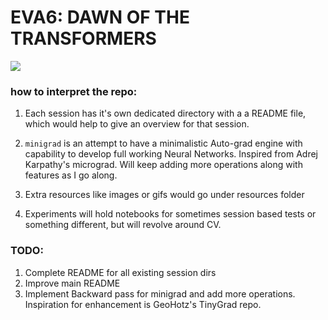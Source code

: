# EVA6: DAWN OF THE TRANSFORMERS

![](resources/2991289.png)


### how to interpret the repo:

1) Each session has it's own dedicated directory with a a README file, which would help to give an overview for that session.

2) `minigrad` is an attempt to have a minimalistic Auto-grad engine with capability to develop full working Neural Networks. Inspired from Adrej Karpathy's micrograd. Will keep adding more operations along with features as I go along.

3) Extra resources like images or gifs would go under resources folder

4) Experiments will hold notebooks for sometimes session based tests or something different, but will revolve around CV.



### TODO:
1. Complete README for all existing session dirs
2. Improve main README
3. Implement Backward pass for minigrad and add more operations. Inspiration for enhancement is GeoHotz's TinyGrad repo.

